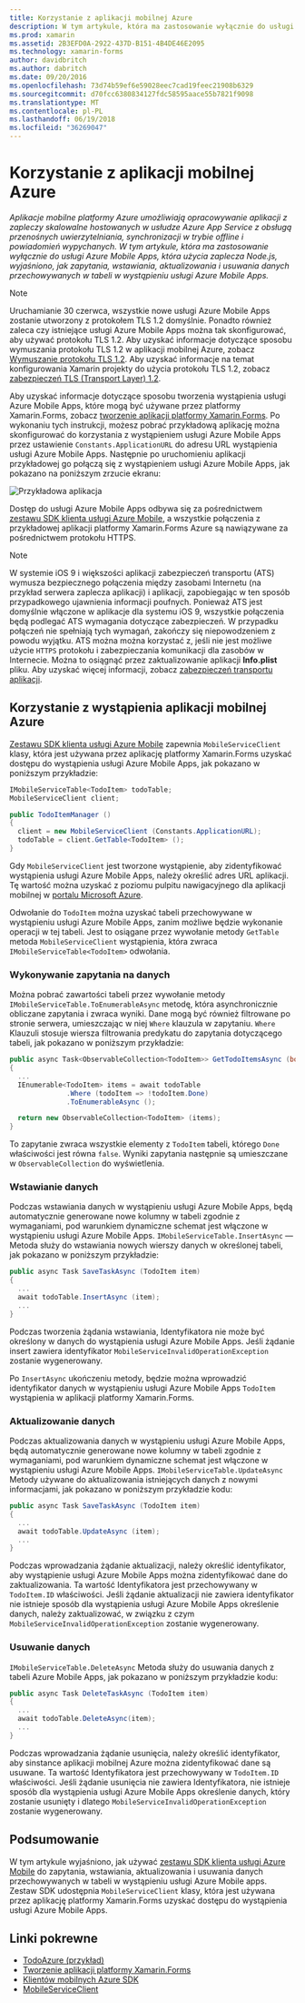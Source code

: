 ```yaml
---
title: Korzystanie z aplikacji mobilnej Azure
description: W tym artykule, która ma zastosowanie wyłącznie do usługi Azure Mobile Apps, która użycia zaplecza Node.js, wyjaśniono, jak zapytania, wstawiania, aktualizowania i usuwania danych przechowywanych w tabeli w wystąpieniu usługi Azure Mobile Apps.
ms.prod: xamarin
ms.assetid: 2B3EFD0A-2922-437D-B151-4B4DE46E2095
ms.technology: xamarin-forms
author: davidbritch
ms.author: dabritch
ms.date: 09/20/2016
ms.openlocfilehash: 73d74b59ef6e59028eec7cad19feec21908b6329
ms.sourcegitcommit: d70fcc6380834127fdc58595aace55b7821f9098
ms.translationtype: MT
ms.contentlocale: pl-PL
ms.lasthandoff: 06/19/2018
ms.locfileid: "36269047"
---
```

# <a name="consuming-an-azure-mobile-app"></a>Korzystanie z aplikacji mobilnej Azure

_Aplikacje mobilne platformy Azure umożliwiają opracowywanie aplikacji z zapleczy skalowalne hostowanych w usłudze Azure App Service z obsługą przenośnych uwierzytelniania, synchronizacji w trybie offline i powiadomień wypychanych. W tym artykule, która ma zastosowanie wyłącznie do usługi Azure Mobile Apps, która użycia zaplecza Node.js, wyjaśniono, jak zapytania, wstawiania, aktualizowania i usuwania danych przechowywanych w tabeli w wystąpieniu usługi Azure Mobile Apps._

> [!NOTE]
> Uruchamianie 30 czerwca, wszystkie nowe usługi Azure Mobile Apps zostanie utworzony z protokołem TLS 1.2 domyślnie. Ponadto również zaleca czy istniejące usługi Azure Mobile Apps można tak skonfigurować, aby używać protokołu TLS 1.2. Aby uzyskać informacje dotyczące sposobu wymuszania protokołu TLS 1.2 w aplikacji mobilnej Azure, zobacz [Wymuszanie protokołu TLS 1.2](/azure/app-service/app-service-web-tutorial-custom-ssl#enforce-tls-1112). Aby uzyskać informacje na temat konfigurowania Xamarin projekty do użycia protokołu TLS 1.2, zobacz [zabezpieczeń TLS (Transport Layer) 1.2](~/cross-platform/app-fundamentals/transport-layer-security.md).

Aby uzyskać informacje dotyczące sposobu tworzenia wystąpienia usługi Azure Mobile Apps, które mogą być używane przez platformy Xamarin.Forms, zobacz [tworzenie aplikacji platformy Xamarin.Forms](https://azure.microsoft.com/documentation/articles/app-service-mobile-xamarin-forms-get-started/). Po wykonaniu tych instrukcji, możesz pobrać przykładową aplikację można skonfigurować do korzystania z wystąpieniem usługi Azure Mobile Apps przez ustawienie `Constants.ApplicationURL` do adresu URL wystąpienia usługi Azure Mobile Apps. Następnie po uruchomieniu aplikacji przykładowej go połączą się z wystąpieniem usługi Azure Mobile Apps, jak pokazano na poniższym zrzucie ekranu:

![](azure-images/portal.png "Przykładowa aplikacja")

Dostęp do usługi Azure Mobile Apps odbywa się za pośrednictwem [zestawu SDK klienta usługi Azure Mobile](https://www.nuget.org/packages/Microsoft.Azure.Mobile.Client/), a wszystkie połączenia z przykładowej aplikacji platformy Xamarin.Forms Azure są nawiązywane za pośrednictwem protokołu HTTPS.

> [!NOTE]
> W systemie iOS 9 i większości aplikacji zabezpieczeń transportu (ATS) wymusza bezpiecznego połączenia między zasobami Internetu (na przykład serwera zaplecza aplikacji) i aplikacji, zapobiegając w ten sposób przypadkowego ujawnienia informacji poufnych. Ponieważ ATS jest domyślnie włączone w aplikacje dla systemu iOS 9, wszystkie połączenia będą podlegać ATS wymagania dotyczące zabezpieczeń. W przypadku połączeń nie spełniają tych wymagań, zakończy się niepowodzeniem z powodu wyjątku.
> ATS można można korzystać z, jeśli nie jest możliwe użycie `HTTPS` protokołu i zabezpieczania komunikacji dla zasobów w Internecie. Można to osiągnąć przez zaktualizowanie aplikacji **Info.plist** pliku. Aby uzyskać więcej informacji, zobacz [zabezpieczeń transportu aplikacji](~/ios/app-fundamentals/ats.md).

## <a name="consuming-an-azure-mobile-app-instance"></a>Korzystanie z wystąpienia aplikacji mobilnej Azure

[Zestawu SDK klienta usługi Azure Mobile](https://www.nuget.org/packages/Microsoft.Azure.Mobile.Client/) zapewnia `MobileServiceClient` klasy, która jest używana przez aplikację platformy Xamarin.Forms uzyskać dostępu do wystąpienia usługi Azure Mobile Apps, jak pokazano w poniższym przykładzie:

```csharp
IMobileServiceTable<TodoItem> todoTable;
MobileServiceClient client;

public TodoItemManager ()
{
  client = new MobileServiceClient (Constants.ApplicationURL);
  todoTable = client.GetTable<TodoItem> ();
}
```

Gdy `MobileServiceClient` jest tworzone wystąpienie, aby zidentyfikować wystąpienia usługi Azure Mobile Apps, należy określić adres URL aplikacji. Tę wartość można uzyskać z poziomu pulpitu nawigacyjnego dla aplikacji mobilnej w [portalu Microsoft Azure](https://portal.azure.com/).

Odwołanie do `TodoItem` można uzyskać tabeli przechowywane w wystąpieniu usługi Azure Mobile Apps, zanim możliwe będzie wykonanie operacji w tej tabeli. Jest to osiągane przez wywołanie metody `GetTable` metoda `MobileServiceClient` wystąpienia, która zwraca `IMobileServiceTable<TodoItem>` odwołania.

### <a name="querying-data"></a>Wykonywanie zapytania na danych

Można pobrać zawartości tabeli przez wywołanie metody `IMobileServiceTable.ToEnumerableAsync` metodę, która asynchronicznie obliczane zapytania i zwraca wyniki. Dane mogą być również filtrowane po stronie serwera, umieszczając w niej `Where` klauzula w zapytaniu. `Where` Klauzuli stosuje wiersza filtrowania predykatu do zapytania dotyczącego tabeli, jak pokazano w poniższym przykładzie:

```csharp
public async Task<ObservableCollection<TodoItem>> GetTodoItemsAsync (bool syncItems = false)
{
  ...
  IEnumerable<TodoItem> items = await todoTable
              .Where (todoItem => !todoItem.Done)
              .ToEnumerableAsync ();

  return new ObservableCollection<TodoItem> (items);
}
```

To zapytanie zwraca wszystkie elementy z `TodoItem` tabeli, którego `Done` właściwości jest równa `false`. Wyniki zapytania następnie są umieszczane w `ObservableCollection` do wyświetlenia.

### <a name="inserting-data"></a>Wstawianie danych

Podczas wstawiania danych w wystąpieniu usługi Azure Mobile Apps, będą automatycznie generowane nowe kolumny w tabeli zgodnie z wymaganiami, pod warunkiem dynamiczne schemat jest włączone w wystąpieniu usługi Azure Mobile Apps. `IMobileServiceTable.InsertAsync` — Metoda służy do wstawiania nowych wierszy danych w określonej tabeli, jak pokazano w poniższym przykładzie:

```csharp
public async Task SaveTaskAsync (TodoItem item)
{
  ...
  await todoTable.InsertAsync (item);
  ...
}
```

Podczas tworzenia żądania wstawiania, Identyfikatora nie może być określony w danych do wystąpienia usługi Azure Mobile Apps. Jeśli żądanie insert zawiera identyfikator `MobileServiceInvalidOperationException` zostanie wygenerowany.

Po `InsertAsync` ukończeniu metody, będzie można wprowadzić identyfikator danych w wystąpieniu usługi Azure Mobile Apps `TodoItem` wystąpienia w aplikacji platformy Xamarin.Forms.

### <a name="updating-data"></a>Aktualizowanie danych

Podczas aktualizowania danych w wystąpieniu usługi Azure Mobile Apps, będą automatycznie generowane nowe kolumny w tabeli zgodnie z wymaganiami, pod warunkiem dynamiczne schemat jest włączone w wystąpieniu usługi Azure Mobile Apps. `IMobileServiceTable.UpdateAsync` Metody używane do aktualizowania istniejących danych z nowymi informacjami, jak pokazano w poniższym przykładzie kodu:

```csharp
public async Task SaveTaskAsync (TodoItem item)
{
  ...
  await todoTable.UpdateAsync (item);
  ...
}
```

Podczas wprowadzania żądanie aktualizacji, należy określić identyfikator, aby wystąpienie usługi Azure Mobile Apps można zidentyfikować dane do zaktualizowania. Ta wartość Identyfikatora jest przechowywany w `TodoItem.ID` właściwości. Jeśli żądanie aktualizacji nie zawiera identyfikator nie istnieje sposób dla wystąpienia usługi Azure Mobile Apps określenie danych, należy zaktualizować, w związku z czym `MobileServiceInvalidOperationException` zostanie wygenerowany.

### <a name="deleting-data"></a>Usuwanie danych

`IMobileServiceTable.DeleteAsync` Metoda służy do usuwania danych z tabeli Azure Mobile Apps, jak pokazano w poniższym przykładzie kodu:

```csharp
public async Task DeleteTaskAsync (TodoItem item)
{
  ...
  await todoTable.DeleteAsync(item);
  ...
}
```

Podczas wprowadzania żądanie usunięcia, należy określić identyfikator, aby sinstance aplikacji mobilnej Azure można zidentyfikować dane są usuwane. Ta wartość Identyfikatora jest przechowywany w `TodoItem.ID` właściwości. Jeśli żądanie usunięcia nie zawiera Identyfikatora, nie istnieje sposób dla wystąpienia usługi Azure Mobile Apps określenie danych, który zostanie usunięty i dlatego `MobileServiceInvalidOperationException` zostanie wygenerowany.

## <a name="summary"></a>Podsumowanie

W tym artykule wyjaśniono, jak używać [zestawu SDK klienta usługi Azure Mobile](https://www.nuget.org/packages/Microsoft.Azure.Mobile.Client/) do zapytania, wstawiania, aktualizowania i usuwania danych przechowywanych w tabeli w wystąpieniu usługi Azure Mobile apps. Zestaw SDK udostępnia `MobileServiceClient` klasy, która jest używana przez aplikację platformy Xamarin.Forms uzyskać dostępu do wystąpienia usługi Azure Mobile Apps.


## <a name="related-links"></a>Linki pokrewne

- [TodoAzure (przykład)](https://developer.xamarin.com/samples/xamarin-forms/WebServices/TodoAzure/)
- [Tworzenie aplikacji platformy Xamarin.Forms](https://azure.microsoft.com/documentation/articles/app-service-mobile-xamarin-forms-get-started/)
- [Klientów mobilnych Azure SDK](https://www.nuget.org/packages/Microsoft.Azure.Mobile.Client/)
- [MobileServiceClient](https://msdn.microsoft.com/library/azure/microsoft.windowsazure.mobileservices.mobileserviceclient(v=azure.10).aspx)
